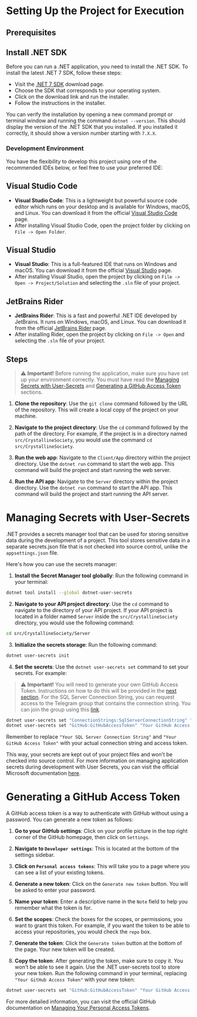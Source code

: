 # Setting Up the Project for Execution

## Prerequisites

## Install .NET SDK

Before you can run a .NET application, you need to install the .NET SDK. To install the latest .NET 7 SDK, follow these steps:

- Visit the [.NET 7 SDK](https://dotnet.microsoft.com/download/dotnet/7.0) download page.
- Choose the SDK that corresponds to your operating system.
- Click on the download link and run the installer.
- Follow the instructions in the installer.

You can verify the installation by opening a new command prompt or terminal window and running the command `dotnet --version`. This should display the version of the .NET SDK that you installed. If you installed it correctly, it should show a version number starting with `7.X.X`.

### Development Environment
You have the flexibility to develop this project using one of the recommended IDEs below, or feel free to use your preferred IDE:

## Visual Studio Code

- **Visual Studio Code**: This is a lightweight but powerful source code editor which runs on your desktop and is available for Windows, macOS, and Linux. You can download it from the official [Visual Studio Code](https://code.visualstudio.com/download) page.
- After installing Visual Studio Code, open the project folder by clicking on `File -> Open Folder`.

## Visual Studio

- **Visual Studio**: This is a full-featured IDE that runs on Windows and macOS. You can download it from the official [Visual Studio](https://visualstudio.microsoft.com/downloads/) page.
- After installing Visual Studio, open the project by clicking on `File -> Open -> Project/Solution` and selecting the `.sln` file of your project.

## JetBrains Rider

- **JetBrains Rider**: This is a fast and powerful .NET IDE developed by JetBrains. It runs on Windows, macOS, and Linux. You can download it from the official [JetBrains Rider](https://www.jetbrains.com/rider/download/) page.
- After installing Rider, open the project by clicking on `File -> Open` and selecting the `.sln` file of your project.


## Steps

> :warning: **Important!** Before running the application, make sure you have set up your environment correctly. You must have read the [Managing Secrets with User-Secrets](#managing-secrets-with-user-secrets) and [Generating a GitHub Access Token](#generating-a-github-access-token) sections.

1. **Clone the repository**: Use the `git clone` command followed by the URL of the repository. This will create a local copy of the project on your machine.

2. **Navigate to the project directory**: Use the `cd` command followed by the path of the directory. For example, if the project is in a directory named `src/CrystallineSociety`, you would use the command `cd src/CrystallineSociety`.

3. **Run the web app**: Navigate to the `Client/App` directory within the project directory. Use the `dotnet run` command to start the web app. This command will build the project and start running the web server.

4. **Run the API app**: Navigate to the `Server` directory within the project directory. Use the `dotnet run` command to start the API app. This command will build the project and start running the API server.

# Managing Secrets with User-Secrets

.NET provides a secrets manager tool that can be used for storing sensitive data during the development of a project. This tool stores sensitive data in a separate secrets.json file that is not checked into source control, unlike the `appsettings.json` file.

Here's how you can use the secrets manager:

1. **Install the Secret Manager tool globally**: Run the following command in your terminal:

```bash
dotnet tool install --global dotnet-user-secrets
```

2. **Navigate to your API project directory**: Use the `cd` command to navigate to the directory of your API project. If your API project is located in a folder named `Server` inside the `src/CrystallineSociety` directory, you would use the following command:

```bash
cd src/CrystallineSociety/Server
```

3. **Initialize the secrets storage**: Run the following command:

```bash
dotnet user-secrets init
```

4. **Set the secrets**: Use the `dotnet user-secrets set` command to set your secrets. For example:

> :warning: **Important!** You will need to generate your own GitHub Access Token. Instructions on how to do this will be provided in the [next section](#generating-a-github-access-token). For the SQL Server Connection String, you can request access to the Telegram group that contains the connection string. You can join the group using this [link](https://t.me/+VLs-FTg5nLRmMGY0).

```bash
dotnet user-secrets set "ConnectionStrings:SqlServerConnectionString" "Your SQL Server Connection String"
dotnet user-secrets set "GitHub:GitHubAccessToken" "Your GitHub Access Token"
```

Remember to replace `"Your SQL Server Connection String"` and `"Your GitHub Access Token"` with your actual connection string and access token.

This way, your secrets are kept out of your project files and won't be checked into source control. For more information on managing application secrets during development with User Secrets, you can visit the official Microsoft documentation [here](https://learn.microsoft.com/en-us/aspnet/core/security/app-secrets).


# Generating a GitHub Access Token

A GitHub access token is a way to authenticate with GitHub without using a password. You can generate a new token as follows:

1. **Go to your GitHub settings**: Click on your profile picture in the top right corner of the GitHub homepage, then click on `Settings`.

2. **Navigate to `Developer settings`**: This is located at the bottom of the settings sidebar.

3. **Click on `Personal access tokens`**: This will take you to a page where you can see a list of your existing tokens.

4. **Generate a new token**: Click on the `Generate new token` button. You will be asked to enter your password.

5. **Name your token**: Enter a descriptive name in the `Note` field to help you remember what the token is for.

6. **Set the scopes**: Check the boxes for the scopes, or permissions, you want to grant this token. For example, if you want the token to be able to access your repositories, you would check the `repo` box.

7. **Generate the token**: Click the `Generate token` button at the bottom of the page. Your new token will be created.

8. **Copy the token**: After generating the token, make sure to copy it. You won't be able to see it again. Use the .NET user-secrets tool to store your new token. Run the following command in your terminal, replacing `"Your GitHub Access Token"` with your new token:

```bash
dotnet user-secrets set "GitHub:GitHubAccessToken" "Your GitHub Access Token"
```

For more detailed information, you can visit the official GitHub documentation on [Managing Your Personal Access Tokens](https://docs.github.com/en/authentication/keeping-your-account-and-data-secure/managing-your-personal-access-tokens).